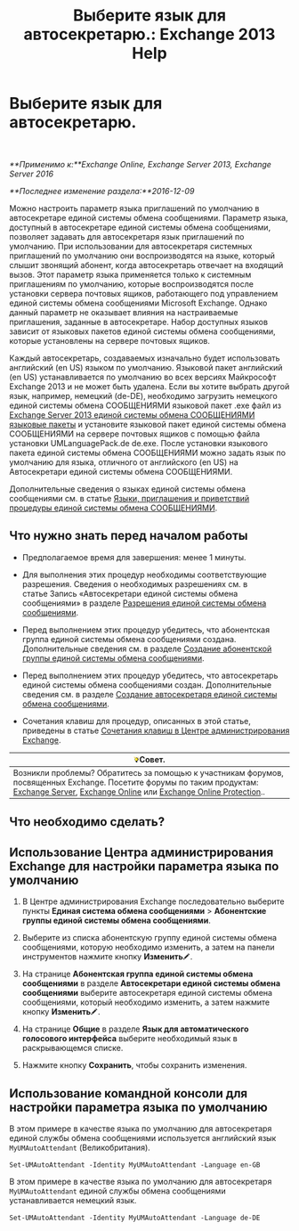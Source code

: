 ﻿---
title: 'Выберите язык для автосекретарю.: Exchange 2013 Help'
TOCTitle: Выберите язык для автосекретарю.
ms:assetid: 3a1c1ec0-c726-41fb-a294-59faab205609
ms:mtpsurl: https://technet.microsoft.com/ru-ru/library/Aa997306(v=EXCHG.150)
ms:contentKeyID: 50556361
ms.date: 05/22/2018
mtps_version: v=EXCHG.150
ms.translationtype: MT
---

# Выберите язык для автосекретарю.

 

_**Применимо к:**Exchange Online, Exchange Server 2013, Exchange Server 2016_

_**Последнее изменение раздела:**2016-12-09_

Можно настроить параметр языка приглашений по умолчанию в автосекретаре единой системы обмена сообщениями. Параметр языка, доступный в автосекретаре единой системы обмена сообщениями, позволяет задавать для автосекретаря язык приглашений по умолчанию. При использовании для автосекретаря системных приглашений по умолчанию они воспроизводятся на языке, который слышит звонящий абонент, когда автосекретарь отвечает на входящий вызов. Этот параметр языка применяется только к системным приглашениям по умолчанию, которые воспроизводятся после установки сервера почтовых ящиков, работающего под управлением единой системы обмена сообщениями Microsoft Exchange. Однако данный параметр не оказывает влияния на настраиваемые приглашения, заданные в автосекретаре. Набор доступных языков зависит от языковых пакетов единой системы обмена сообщениями, которые установлены на сервере почтовых ящиков.

Каждый автосекретарь, создаваемых изначально будет использовать английский (en US) языком по умолчанию. Языковой пакет английский (en US) устанавливается по умолчанию во всех версиях Майкрософт Exchange 2013 и не может быть удалена. Если вы хотите выбрать другой язык, например, немецкий (de-DE), необходимо загрузить немецкого единой системы обмена СООБЩЕНИЯМИ языковой пакет .exe файл из [Exchange Server 2013 единой системы обмена СООБЩЕНИЯМИ языковые пакеты](https://go.microsoft.com/fwlink/?linkid=266542) и установите языковой пакет единой системы обмена СООБЩЕНИЯМИ на сервере почтовых ящиков с помощью файла установки UMLanguagePack.de de.exe. После установки языкового пакета единой системы обмена СООБЩЕНИЯМИ можно задать язык по умолчанию для языка, отличного от английского (en US) на Автосекретари единой системы обмена СООБЩЕНИЯМИ.

Дополнительные сведения о языках единой системы обмена сообщениями см. в статье [Языки, приглашения и приветствий процедуры единой системы обмена СООБЩЕНИЯМИ](um-languages-prompts-and-greetings-procedures-exchange-2013-help.md).

## Что нужно знать перед началом работы

  - Предполагаемое время для завершения: менее 1 минуты.

  - Для выполнения этих процедур необходимы соответствующие разрешения. Сведения о необходимых разрешениях см. в статье Запись «Автосекретари единой системы обмена сообщениями» в разделе [Разрешения единой системы обмена сообщениями](unified-messaging-permissions-exchange-2013-help.md).

  - Перед выполнением этих процедур убедитесь, что абонентская группа единой системы обмена сообщениями создана. Дополнительные сведения см. в разделе [Создание абонентской группы единой системы обмена сообщениями](create-a-um-dial-plan-exchange-2013-help.md).

  - Перед выполнением этих процедур убедитесь, что автосекретарь единой системы обмена сообщениями создан. Дополнительные сведения см. в разделе [Создание автосекретаря единой системы обмена сообщениями](create-a-um-auto-attendant-exchange-2013-help.md).

  - Сочетания клавиш для процедур, описанных в этой статье, приведены в статье [Сочетания клавиш в Центре администрирования Exchange](keyboard-shortcuts-in-the-exchange-admin-center-exchange-online-protection-help.md).

<table>
<thead>
<tr class="header">
<th><img src="images/Bb124558.tip(EXCHG.150).gif" title="Совет" alt="Совет" />Совет.</th>
</tr>
</thead>
<tbody>
<tr class="odd">
<td>Возникли проблемы? Обратитесь за помощью к участникам форумов, посвященных Exchange. Посетите форумы по таким продуктам: <a href="https://go.microsoft.com/fwlink/p/?linkid=60612">Exchange Server</a>, <a href="https://go.microsoft.com/fwlink/p/?linkid=267542">Exchange Online</a> или <a href="https://go.microsoft.com/fwlink/p/?linkid=285351">Exchange Online Protection</a>..</td>
</tr>
</tbody>
</table>


## Что необходимо сделать?

## Использование Центра администрирования Exchange для настройки параметра языка по умолчанию

1.  В Центре администрирования Exchange последовательно выберите пункты **Единая система обмена сообщениями** \> **Абонентские группы единой системы обмена сообщениями**.

2.  Выберите из списка абонентскую группу единой системы обмена сообщениями, которую необходимо изменить, а затем на панели инструментов нажмите кнопку **Изменить**![Значок редактирования](images/Bb124582.6f53ccb2-1f13-4c02-bea0-30690e6ea71d(EXCHG.150).gif "Значок редактирования").

3.  На странице **Абонентская группа единой системы обмена сообщениями** в разделе **Автосекретари единой системы обмена сообщениями** выберите автосекретаря единой системы обмена сообщениями, который необходимо изменить, а затем нажмите кнопку **Изменить**![Значок редактирования](images/Bb124582.6f53ccb2-1f13-4c02-bea0-30690e6ea71d(EXCHG.150).gif "Значок редактирования").

4.  На странице **Общие** в разделе **Язык для автоматического голосового интерфейса** выберите необходимый язык в раскрывающемся списке.

5.  Нажмите кнопку **Сохранить**, чтобы сохранить изменения.

## Использование командной консоли для настройки параметра языка по умолчанию

В этом примере в качестве языка по умолчанию для автосекретаря единой службы обмена сообщениями используется английский язык `MyUMAutoAttendant` (Великобритания).

    Set-UMAutoAttendant -Identity MyUMAutoAttendant -Language en-GB

В этом примере в качестве языка по умолчанию для автосекретаря `MyUMAutoAttendant` единой службы обмена сообщениями устанавливается немецкий язык.

    Set-UMAutoAttendant -Identity MyUMAutoAttendant -Language de-DE

